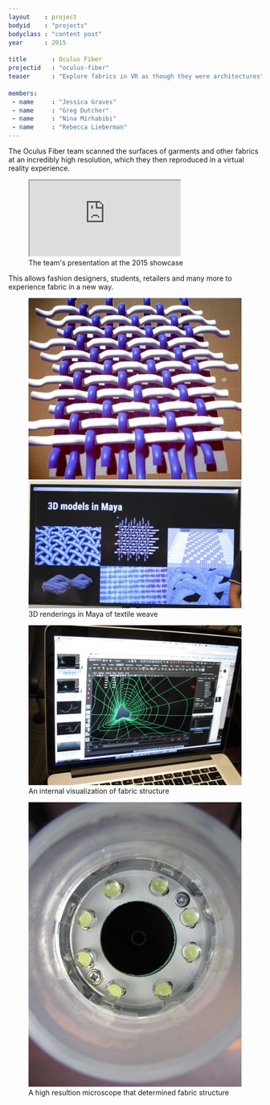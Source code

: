 ```yaml
---
layout    : project
bodyid    : "projects"
bodyclass : "content post"
year      : 2015

title       : Oculus Fiber
projectid   : "oculus-fiber"
teaser		: "Explore fabrics in VR as though they were architectures"

members:
 - name     : "Jessica Graves"
 - name     : "Greg Dutcher"
 - name     : "Nina Mirhabibi"
 - name     : "Rebecca Lieberman"
---
```


The Oculus Fiber team scanned the surfaces of garments and other fabrics at an incredibly high resolution, which they then reproduced in a virtual reality experience.

<figure class="video ratio-55 with-caption">
	<iframe src="https://www.youtube.com/embed/eV7hiudHnJY" allowfullscreen></iframe>
	<figcaption>The team's presentation at the 2015 showcase</figcaption>
</figure>

This allows fashion designers, students, retailers and many more to experience fabric in a new way.

<figure>
	<img src="/images/projects/2015/oculus-fiber/texture.jpg" alt="3D renderings in Maya of textile weave #1" />
	<img src="/images/projects/2015/oculus-fiber/models.jpg" alt="3D renderings in Maya of textile weave #2" />
	<figcaption>3D renderings in Maya of textile weave</figcaption>
</figure>

<figure>
	<img src="/images/projects/2015/oculus-fiber/tunnel.jpg" alt="An internal visualization of fabric structure" />
	<figcaption>An internal visualization of fabric structure</figcaption>
</figure>

<figure>
	<img src="/images/projects/2015/oculus-fiber/microscope.jpg" alt="A high resultion microscope that determined fabric structure" />
	<figcaption>A high resultion microscope that determined fabric structure</figcaption>
</figure>
